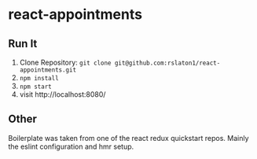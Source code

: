 # react-appointments

## Run It

1. Clone Repository: `git clone git@github.com:rslaton1/react-appointments.git`
2. `npm install`
3. `npm start`
4. visit http://localhost:8080/

## Other
Boilerplate was taken from one of the react redux quickstart repos. Mainly the eslint configuration and hmr setup.
